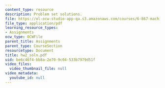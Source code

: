```yaml
---
content_type: resource
description: Problem set solutions.
file: https://ol-ocw-studio-app-qa.s3.amazonaws.com/courses/6-867-machine-learning-fall-2006/be6c46f4bb8a2e709c04533b7979d51f_hw2_soln.pdf
file_type: application/pdf
learning_resource_types:
- Assignments
ocw_type: OCWFile
parent_title: Assignments
parent_type: CourseSection
resourcetype: Document
title: hw2_soln.pdf
uid: be6c46f4-bb8a-2e70-9c04-533b7979d51f
video_files:
  video_thumbnail_file: null
video_metadata:
  youtube_id: null
---
```

